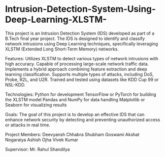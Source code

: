 # Intrusion-Detection-System-Using-Deep-Learning-XLSTM-
This project is an Intrusion Detection System (IDS) developed as part of a B.Tech final year project. The IDS is designed to identify and classify network intrusions using Deep Learning techniques, specifically leveraging XLSTM (Extended Long Short-Term Memory) networks.


Features:
Utilizes XLSTM to detect various types of network intrusions with high accuracy.
Capable of processing large-scale network traffic data.
Implements a hybrid approach combining feature extraction and deep learning classification.
Supports multiple types of attacks, including DoS, Probe, R2L, and U2R.
Trained and tested using datasets like KDD Cup 99 or NSL-KDD.

Technologies:
Python for development
TensorFlow or PyTorch for building the XLSTM model
Pandas and NumPy for data handling
Matplotlib or Seaborn for visualizing results

Goals:
The goal of this project is to develop an effective IDS that can enhance network security by detecting and preventing unauthorized access or attacks in real time.

Project Members:
Deevyansh Chhabra
Shubham Goswami
Akshat Nogaraiya
Ashish Ojha
Vivek Kumar

Supervisor:
Mr. Rahul Shandilya
